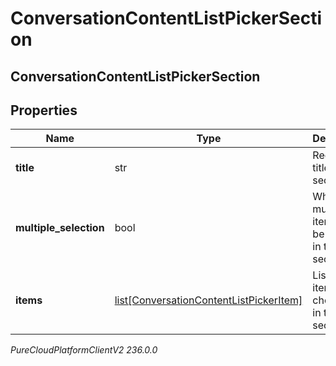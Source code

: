 # ConversationContentListPickerSection

## ConversationContentListPickerSection

## Properties

|Name | Type | Description | Notes|
|------------ | ------------- | ------------- | -------------|
| **title** | str | Required title for the section. | [optional] |
| **multiple_selection** | bool | Whether multiple items can be selected in this section. | [optional] |
| **items** | [list[ConversationContentListPickerItem]](ConversationContentListPickerItem) | List of items to choice from in the section | [optional] |



_PureCloudPlatformClientV2 236.0.0_

